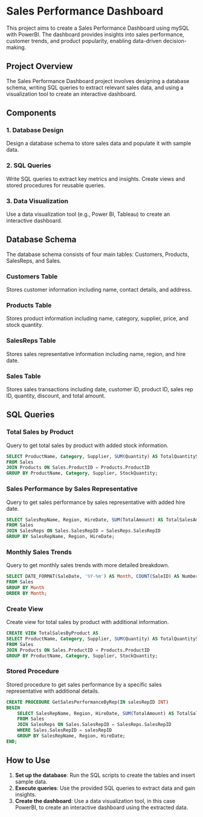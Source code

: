 
# Sales Performance Dashboard

This project aims to create a Sales Performance Dashboard using mySQL with PowerBI. The dashboard provides insights into sales performance, customer trends, and product popularity, enabling data-driven decision-making. 

## Project Overview
The Sales Performance Dashboard project involves designing a database schema, writing SQL queries to extract relevant sales data, and using a visualization tool to create an interactive dashboard.

## Components

### 1. Database Design
Design a database schema to store sales data and populate it with sample data.

### 2. SQL Queries
Write SQL queries to extract key metrics and insights. Create views and stored procedures for reusable queries.

### 3. Data Visualization
Use a data visualization tool (e.g., Power BI, Tableau) to create an interactive dashboard.

## Database Schema

The database schema consists of four main tables: Customers, Products, SalesReps, and Sales.

### Customers Table
Stores customer information including name, contact details, and address.

### Products Table
Stores product information including name, category, supplier, price, and stock quantity.

### SalesReps Table
Stores sales representative information including name, region, and hire date.

### Sales Table
Stores sales transactions including date, customer ID, product ID, sales rep ID, quantity, discount, and total amount.

## SQL Queries

### Total Sales by Product
Query to get total sales by product with added stock information.

```sql
SELECT ProductName, Category, Supplier, SUM(Quantity) AS TotalQuantitySold, SUM(TotalAmount) AS TotalSalesAmount, StockQuantity
FROM Sales
JOIN Products ON Sales.ProductID = Products.ProductID
GROUP BY ProductName, Category, Supplier, StockQuantity;
```

### Sales Performance by Sales Representative
Query to get sales performance by sales representative with added hire date.

```sql
SELECT SalesRepName, Region, HireDate, SUM(TotalAmount) AS TotalSalesAmount
FROM Sales
JOIN SalesReps ON Sales.SalesRepID = SalesReps.SalesRepID
GROUP BY SalesRepName, Region, HireDate;
```

### Monthly Sales Trends
Query to get monthly sales trends with more detailed breakdown.

```sql
SELECT DATE_FORMAT(SaleDate, '%Y-%m') AS Month, COUNT(SaleID) AS NumberOfSales, SUM(TotalAmount) AS TotalSalesAmount
FROM Sales
GROUP BY Month
ORDER BY Month;
```

### Create View
Create view for total sales by product with additional information.

```sql
CREATE VIEW TotalSalesByProduct AS
SELECT ProductName, Category, Supplier, SUM(Quantity) AS TotalQuantitySold, SUM(TotalAmount) AS TotalSalesAmount, StockQuantity
FROM Sales
JOIN Products ON Sales.ProductID = Products.ProductID
GROUP BY ProductName, Category, Supplier, StockQuantity;
```

### Stored Procedure
Stored procedure to get sales performance by a specific sales representative with additional details.

```sql
CREATE PROCEDURE GetSalesPerformanceByRep(IN salesRepID INT)
BEGIN
    SELECT SalesRepName, Region, HireDate, SUM(TotalAmount) AS TotalSalesAmount
    FROM Sales
    JOIN SalesReps ON Sales.SalesRepID = SalesReps.SalesRepID
    WHERE Sales.SalesRepID = salesRepID
    GROUP BY SalesRepName, Region, HireDate;
END;
```

## How to Use

1. **Set up the database**: Run the SQL scripts to create the tables and insert sample data.
2. **Execute queries**: Use the provided SQL queries to extract data and gain insights.
3. **Create the dashboard**: Use a data visualization tool, in this case PowerBI, to create an interactive dashboard using the extracted data.
